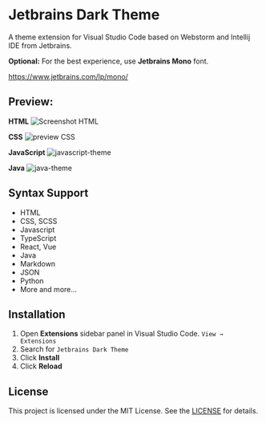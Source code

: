 # Jetbrains Dark Theme

A theme extension for Visual Studio Code based on Webstorm and Intellij IDE from Jetbrains.

**Optional:** For the best experience, use **Jetbrains Mono** font.

https://www.jetbrains.com/lp/mono/

## Preview:

**HTML**
![Screenshot HTML](https://user-images.githubusercontent.com/65825731/185721377-2df67475-9ff8-48dd-aeac-da0d3cb9e353.jpg)

**CSS**
![preview CSS](https://user-images.githubusercontent.com/65825731/185721435-e80e1a5b-9535-476c-82ed-4a03109f2d62.jpg)

**JavaScript**
![javascript-theme](https://user-images.githubusercontent.com/65825731/186238315-353f3f02-9f1f-41fa-b4a2-af4ef21a312d.jpg)

**Java**
![java-theme](https://user-images.githubusercontent.com/65825731/186238358-eb6ac1cd-95e8-419b-8f2b-12b9d5b80bd8.jpg)

## Syntax Support

- HTML
- CSS, SCSS
- Javascript
- TypeScript
- React, Vue
- Java
- Markdown
- JSON
- Python
- More and more...

## Installation

1. Open **Extensions** sidebar panel in Visual Studio Code. `View → Extensions`
1. Search for `Jetbrains Dark Theme`
1. Click **Install**
1. Click **Reload**

## License

This project is licensed under the MIT License. See the [LICENSE](https://github.com/mobalti/jetbrains-dark-theme/blob/main/LICENSE.txt) for details.
